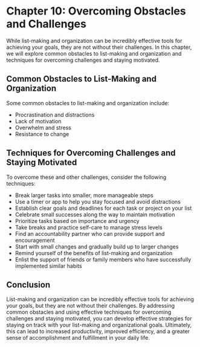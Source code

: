 Chapter 10: Overcoming Obstacles and Challenges
===============================================

While list-making and organization can be incredibly effective tools for achieving your goals, they are not without their challenges. In this chapter, we will explore common obstacles to list-making and organization and techniques for overcoming challenges and staying motivated.

Common Obstacles to List-Making and Organization
------------------------------------------------

Some common obstacles to list-making and organization include:

* Procrastination and distractions
* Lack of motivation
* Overwhelm and stress
* Resistance to change

Techniques for Overcoming Challenges and Staying Motivated
----------------------------------------------------------

To overcome these and other challenges, consider the following techniques:

* Break larger tasks into smaller, more manageable steps
* Use a timer or app to help you stay focused and avoid distractions
* Establish clear goals and deadlines for each task or project on your list
* Celebrate small successes along the way to maintain motivation
* Prioritize tasks based on importance and urgency
* Take breaks and practice self-care to manage stress levels
* Find an accountability partner who can provide support and encouragement
* Start with small changes and gradually build up to larger changes
* Remind yourself of the benefits of list-making and organization
* Enlist the support of friends or family members who have successfully implemented similar habits

Conclusion
----------

List-making and organization can be incredibly effective tools for achieving your goals, but they are not without their challenges. By addressing common obstacles and using effective techniques for overcoming challenges and staying motivated, you can develop effective strategies for staying on track with your list-making and organizational goals. Ultimately, this can lead to increased productivity, improved efficiency, and a greater sense of accomplishment and fulfillment in your daily life.
